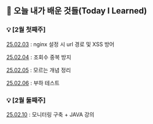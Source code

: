 ## :pushpin: 오늘 내가 배운 것들(Today I Learned)

### :bulb: [2월 첫째주]

[25.02.03](https://github.com/100-hours-a-week/sen-till/blob/main/FEB/2025-02-03.md) : nginx 설정 시 url 경로 및 XSS 방어

[25.02.04](https://github.com/100-hours-a-week/sen-till/blob/main/FEB/2025-02-04.md) : 조회수 중복 방지

[25.02.05](https://github.com/100-hours-a-week/sen-till/blob/main/FEB/2025-02-05.md) : 모르는 개념 정리

[25.02.06](https://github.com/100-hours-a-week/sen-till/blob/main/FEB/2025-02-06.md) : 부하 테스트

### :bulb: [2월 둘째주]

[25.02.10](https://github.com/100-hours-a-week/sen-till/blob/main/FEB/2025-02-10.md) : 모니터링 구축 + JAVA 강의
